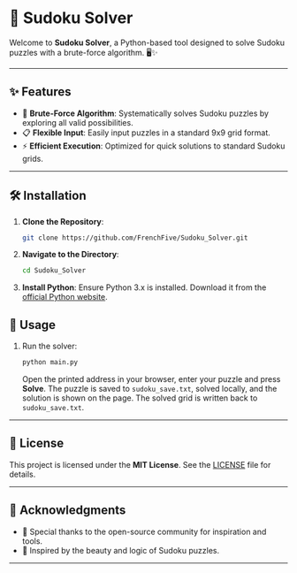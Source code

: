 # 🧩 Sudoku Solver

Welcome to **Sudoku Solver**, a Python-based tool designed to solve Sudoku puzzles with a brute-force algorithm. 🖥️✨

---

## ✨ Features

- 🚀 **Brute-Force Algorithm**: Systematically solves Sudoku puzzles by exploring all valid possibilities.
- 📋 **Flexible Input**: Easily input puzzles in a standard 9x9 grid format.
- ⚡ **Efficient Execution**: Optimized for quick solutions to standard Sudoku grids.

---

## 🛠️ Installation

1. **Clone the Repository**:
   ```bash
   git clone https://github.com/FrenchFive/Sudoku_Solver.git
   ```
2. **Navigate to the Directory**:
   ```bash
   cd Sudoku_Solver
   ```
3. **Install Python**: Ensure Python 3.x is installed. Download it from the [official Python website](https://www.python.org/downloads/).

## 🔧 Usage

1. Run the solver:
   ```bash
   python main.py
   ```
   Open the printed address in your browser, enter your puzzle and press **Solve**.
   The puzzle is saved to `sudoku_save.txt`, solved locally, and the solution is shown on the page. The solved grid is written back to `sudoku_save.txt`.

---

## 📜 License

This project is licensed under the **MIT License**. See the [LICENSE](LICENSE) file for details.

---

## 🌟 Acknowledgments

- 🙏 Special thanks to the open-source community for inspiration and tools.
- 🧠 Inspired by the beauty and logic of Sudoku puzzles.

---